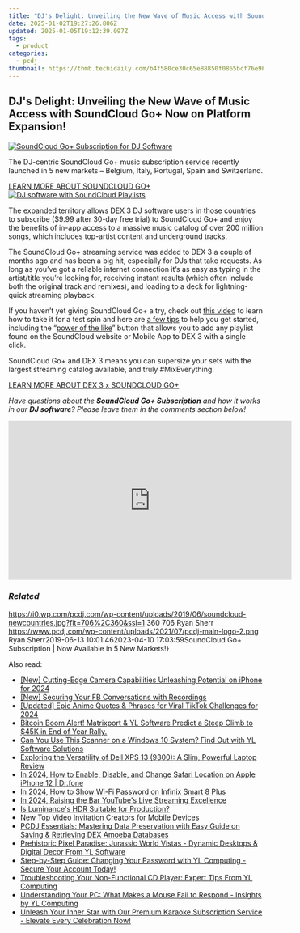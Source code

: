 ```yaml
---
title: "DJ's Delight: Unveiling the New Wave of Music Access with SoundCloud Go+ Now on Platform Expansion!"
date: 2025-01-02T19:27:26.806Z
updated: 2025-01-05T19:12:39.097Z
tags:
  - product
categories:
  - pcdj
thumbnail: https://thmb.techidaily.com/b4f580ce30c65e88850f0865bcf76e9b30f93eff5e8a5ffb4e4a9c4a1397858e.jpg
---
```


## DJ's Delight: Unveiling the New Wave of Music Access with SoundCloud Go+ Now on Platform Expansion!

[![SoundCloud Go+ Subscription for DJ Software](https://i0.wp.com/pcdj.com/wp-content/uploads/2019/06/soundcloud-newcountries.jpg?resize=706%2C321&ssl=1)](https://i0.wp.com/pcdj.com/wp-content/uploads/2019/06/soundcloud-newcountries.jpg?fit=706%2C360&ssl=1 "SoundCloud Go+ Subscription for DJ Software")

The DJ-centric SoundCloud Go+ music subscription service recently launched in 5 new markets – Belgium, Italy, Portugal, Spain and Switzerland.

[LEARN MORE ABOUT SOUNDCLOUD GO+ ![DJ software with SoundCloud Playlists](https://i0.wp.com/pcdj.com/wp-content/uploads/2019/05/soundcloudgo-dex3-playlistrs.jpg?fit=300%2C300&ssl=1 "DJ software with SoundCloud Playlists")](https://tools.techidaily.com/pcdj/products/)

The expanded territory allows [DEX 3](https://tools.techidaily.com/pcdj/products/) DJ software users in those countries to subscribe ($9.99 after 30-day free trial) to SoundCloud Go+ and enjoy the benefits of in-app access to a massive music catalog of over 200 million songs, which includes top-artist content and underground tracks.

The SoundCloud Go+ streaming service was added to DEX 3 a couple of months ago and has been a big hit, especially for DJs that take requests. As long as you’ve got a reliable internet connection it’s as easy as typing in the artist/title you’re looking for, receiving instant results (which often include both the original track and remixes), and loading to a deck for lightning-quick streaming playback.

If you haven’t yet giving SoundCloud Go+ a try, check out [this video](https://www.youtube.com/watch?v=Vzz-uiuyixk) to learn how to take it for a test spin and here are [a few tips](https://tools.techidaily.com/pcdj/products/) to help you get started, including the “[power of the like](https://tools.techidaily.com/pcdj/products/)” button that allows you to add any playlist found on the SoundCloud website or Mobile App to DEX 3 with a single click.

SoundCloud Go+ and DEX 3 means you can supersize your sets with the largest streaming catalog available, and truly #MixEverything.

[LEARN MORE ABOUT DEX 3 x SOUNDCLOUD GO+](https://tools.techidaily.com/pcdj/products/)

_Have questions about the **SoundCloud Go+ Subscription** and how it works in our **DJ software**? Please leave them in the comments section below!_

<!-- affiliate ads begin -->
<iframe width="560" height="315" src="https://www.youtube.com/embed/NC0rdKEQ98o?si=HYgqC8CxF_WTO5if" title="YouTube video player" frameborder="0" allow="accelerometer; autoplay; clipboard-write; encrypted-media; gyroscope; picture-in-picture; web-share" referrerpolicy="strict-origin-when-cross-origin" allowfullscreen></iframe>
<!-- affiliate ads end -->

### _Related_

https://i0.wp.com/pcdj.com/wp-content/uploads/2019/06/soundcloud-newcountries.jpg?fit=706%2C360&ssl=1 360 706 Ryan Sherr https://www.pcdj.com/wp-content/uploads/2021/07/pcdj-main-logo-2.png Ryan Sherr2019-06-13 10:01:462023-04-10 17:03:59SoundCloud Go+ Subscription | Now Available in 5 New Markets!}

<ins class="adsbygoogle"
     style="display:block"
     data-ad-format="autorelaxed"
     data-ad-client="ca-pub-7571918770474297"
     data-ad-slot="1223367746"></ins>

<ins class="adsbygoogle"
     style="display:block"
     data-ad-client="ca-pub-7571918770474297"
     data-ad-slot="8358498916"
     data-ad-format="auto"
     data-full-width-responsive="true"></ins>

<span class="atpl-alsoreadstyle">Also read:</span>
<div><ul>
<li><a href="https://article-files.techidaily.com/new-cutting-edge-camera-capabilities-unleashing-potential-on-iphone-for-2024/"><u>[New] Cutting-Edge Camera Capabilities Unleashing Potential on iPhone for 2024</u></a></li>
<li><a href="https://screen-activity-recording.techidaily.com/new-securing-your-fb-conversations-with-recordings/"><u>[New] Securing Your FB Conversations with Recordings</u></a></li>
<li><a href="https://tiktok-video-recordings.techidaily.com/updated-epic-anime-quotes-and-phrases-for-viral-tiktok-challenges-for-2024/"><u>[Updated] Epic Anime Quotes & Phrases for Viral TikTok Challenges for 2024</u></a></li>
<li><a href="https://discover-bits.techidaily.com/bitcoin-boom-alert-matrixport-and-yl-software-predict-a-steep-climb-to-45k-in-end-of-year-rally/"><u>Bitcoin Boom Alert! Matrixport & YL Software Predict a Steep Climb to $45K in End of Year Rally.</u></a></li>
<li><a href="https://discover-bits.techidaily.com/can-you-use-this-scanner-on-a-windows-10-system-find-out-with-yl-software-solutions/"><u>Can You Use This Scanner on a Windows 10 System? Find Out with YL Software Solutions</u></a></li>
<li><a href="https://buynow-tips.techidaily.com/exploring-the-versatility-of-dell-xps-13-9300-a-slim-powerful-laptop-review/"><u>Exploring the Versatility of Dell XPS 13 (9300): A Slim, Powerful Laptop Review</u></a></li>
<li><a href="https://iphone-location.techidaily.com/in-2024-how-to-enable-disable-and-change-safari-location-on-apple-iphone-12-drfone-by-drfone-virtual-ios/"><u>In 2024, How to Enable, Disable, and Change Safari Location on Apple iPhone 12 | Dr.fone</u></a></li>
<li><a href="https://unlock-android.techidaily.com/in-2024-how-to-show-wi-fi-password-on-infinix-smart-8-plus-by-drfone-android/"><u>In 2024, How to Show Wi-Fi Password on Infinix Smart 8 Plus</u></a></li>
<li><a href="https://youtube-webster.techidaily.com/24-raising-the-bar-youtubes-live-streaming-excellence/"><u>In 2024, Raising the Bar YouTube's Live Streaming Excellence</u></a></li>
<li><a href="https://extra-resources.techidaily.com/is-luminances-hdr-suitable-for-production/"><u>Is Luminance's HDR Suitable for Production?</u></a></li>
<li><a href="https://smart-video-creator.techidaily.com/new-top-video-invitation-creators-for-mobile-devices/"><u>New Top Video Invitation Creators for Mobile Devices</u></a></li>
<li><a href="https://discover-bits.techidaily.com/pcdj-essentials-mastering-data-preservation-with-easy-guide-on-saving-and-retrieving-dex-amoeba-databases/"><u>PCDJ Essentials: Mastering Data Preservation with Easy Guide on Saving & Retrieving DEX Amoeba Databases</u></a></li>
<li><a href="https://discover-bits.techidaily.com/prehistoric-pixel-paradise-jurassic-world-vistas-dynamic-desktops-and-digital-decor-from-yl-software/"><u>Prehistoric Pixel Paradise: Jurassic World Vistas - Dynamic Desktops & Digital Decor From YL Software</u></a></li>
<li><a href="https://discover-bits.techidaily.com/step-by-step-guide-changing-your-password-with-yl-computing-secure-your-account-today/"><u>Step-by-Step Guide: Changing Your Password with YL Computing - Secure Your Account Today!</u></a></li>
<li><a href="https://discover-bits.techidaily.com/troubleshooting-your-non-functional-cd-player-expert-tips-from-yl-computing/"><u>Troubleshooting Your Non-Functional CD Player: Expert Tips From YL Computing</u></a></li>
<li><a href="https://discover-bits.techidaily.com/understanding-your-pc-what-makes-a-mouse-fail-to-respond-insights-by-yl-computing/"><u>Understanding Your PC: What Makes a Mouse Fail to Respond - Insights by YL Computing</u></a></li>
<li><a href="https://discover-bits.techidaily.com/unleash-your-inner-star-with-our-premium-karaoke-subscription-service-elevate-every-celebration-now/"><u>Unleash Your Inner Star with Our Premium Karaoke Subscription Service - Elevate Every Celebration Now!</u></a></li>
</ul></div>

